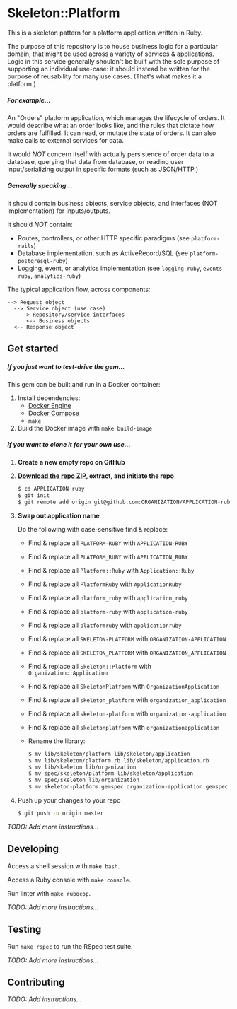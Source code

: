 # Skeleton::Platform

This is a skeleton pattern for a platform application written in Ruby.

The purpose of this repository is to house business logic for a particular domain, that might be used across a variety of services & applications. Logic in this service generally shouldn't be built with the sole purpose of supporting an individual use-case: it should instead be written for the purpose of reusability for many use cases. (That's what makes it a platform.)

##### For example...

An "Orders" platform application, which manages the lifecycle of orders. It would describe what an order looks like, and the rules that dictate how orders are fulfilled. It can read, or mutate the state of orders. It can also make calls to external services for data.

It would *NOT* concern itself with actually persistence of order data to a database, querying that data from database, or reading user input/serializing output in specific formats (such as JSON/HTTP.)

##### Generally speaking...

It should contain business objects, service objects, and interfaces (NOT implementation) for inputs/outputs.

It should *NOT* contain:

  - Routes, controllers, or other HTTP specific paradigms (see `platform-rails`)
  - Database implementation, such as ActiveRecord/SQL (see `platform-postgresql-ruby`)
  - Logging, event, or analytics implementation (see `logging-ruby`, `events-ruby`, `analytics-ruby`)

The typical application flow, across components:

```
--> Request object
  --> Service object (use case)
    --> Repository/service interfaces
      <-- Business objects
  <-- Response object
```

## Get started

##### If you just want to test-drive the gem...

This gem can be built and run in a Docker container:

1. Install dependencies:
    - [Docker Engine](https://docs.docker.com/engine/installation/linux/docker-ce/ubuntu/)
    - [Docker Compose](https://www.digitalocean.com/community/tutorials/how-to-install-docker-compose-on-ubuntu-16-04)
    - `make`
1. Build the Docker image with `make build-image`

##### If you want to clone it for your own use...

1. **Create a new empty repo on GitHub**

1. **[Download the repo ZIP](https://github.com/delner-skeleton/platform-ruby/archive/master.zip), extract, and initiate the repo**

    ```bash
    $ cd APPLICATION-ruby
    $ git init
    $ git remote add origin git@github.com:ORGANIZATION/APPLICATION-ruby.git
    ```

1. **Swap out application name**

    Do the following with case-sensitive find & replace:

    - Find & replace all `PLATFORM-RUBY` with `APPLICATION-RUBY`
    - Find & replace all `PLATFORM_RUBY` with `APPLICATION_RUBY`
    - Find & replace all `Platform::Ruby` with `Application::Ruby`
    - Find & replace all `PlatformRuby` with `ApplicationRuby`
    - Find & replace all `platform_ruby` with `application_ruby`
    - Find & replace all `platform-ruby` with `application-ruby`
    - Find & replace all `platformruby` with `applicationruby`
    - Find & replace all `SKELETON-PLATFORM` with `ORGANIZATION-APPLICATION`
    - Find & replace all `SKELETON_PLATFORM` with `ORGANIZATION_APPLICATION`
    - Find & replace all `Skeleton::Platform` with `Organization::Application`
    - Find & replace all `SkeletonPlatform` with `OrganizationApplication`
    - Find & replace all `skeleton_platform` with `organization_application`
    - Find & replace all `skeleton-platform` with `organization-application`
    - Find & replace all `skeletonplatform` with `organizationapplication`
    - Rename the library:

        ```bash
        $ mv lib/skeleton/platform lib/skeleton/application
        $ mv lib/skeleton/platform.rb lib/skeleton/application.rb
        $ mv lib/skeleton lib/organization
        $ mv spec/skeleton/platform lib/skeleton/application
        $ mv spec/skeleton lib/organization
        $ mv skeleton-platform.gemspec organization-application.gemspec
        ```

1. Push up your changes to your repo

    ```bash
    $ git push -u origin master
    ```

*TODO: Add more instructions...*

## Developing

Access a shell session with `make bash`.

Access a Ruby console with `make console`.

Run linter with `make rubocop`.

*TODO: Add more instructions...*

## Testing

Run `make rspec` to run the RSpec test suite.

*TODO: Add more instructions...*

## Contributing

*TODO: Add instructions...*
